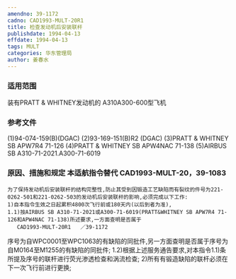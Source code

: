 ```yaml
---
amendno: 39-1172
cadno: CAD1993-MULT-20R1
title: 检查发动机后安装联杆
publishdate: 1994-04-13
effdate: 1994-04-13
tags: MULT
categories: 华东管理局
author: 姜春水
---
```


### 适用范围 
装有PRATT & WHITNEY发动机的 A310A300-600型飞机

<!--more-->
### 参考文件
(1)94-074-159(B)(DGAC)     (2)93-169-151(B)R2 (DGAC) 
    (3)PRATT & WHITNEY SB APW7R4 71-126 
    (4)PRATT & WHITNEY SB APW4NAC 71-138 
    (5)AIRBUS SB A310-71-2021.A300-71-6019 

### 原因、措施和规定 本适航指令替代 CAD1993-MULT-20，39-1083 
    为了保持发动机后安装联杆的结构完整性,防止其受到因锻造工艺缺陷而有裂纹的件号为221-0262-501和221-0262-503的发动机后安装联杆的影响,必须完成以下工作: 
    1)自本指令生效之日起累积4800次飞行前或180天内(以后到者为准), 
    1.1)按AIRBUS SB A310-71-2021或A300-71-6019(PRATT&WHITNEY SB APW7R4 71-126和APW4NAC 71-138)所述要求,一方面查明是否属于
       CAD1993-MULT-20R1   ／39-1172   
序号为自WPC0001至WPC1063的有缺陷的同批件,另一方面查明是否属于序号为自M0164至M1255的有缺陷的同批件; 
1.2)根据上述服务通告要求,对本指令1.1)条所提及序号的联杆进行荧光渗透检查和涡流检查; 
    2)所有有锻造缺陷的联杆必须在下一次飞行前进行更换;
